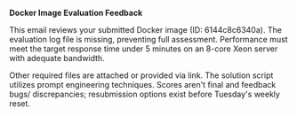 **Docker Image Evaluation Feedback**

This email reviews your submitted Docker image (ID: 6144c8c6340a). The evaluation log file is missing, preventing full assessment. Performance must meet the target response time under 5 minutes on an 8-core Xeon server with adequate bandwidth.

Other required files are attached or provided via link. The solution script utilizes prompt engineering techniques. Scores aren't final and feedback bugs/ discrepancies; resubmission options exist before Tuesday's weekly reset.